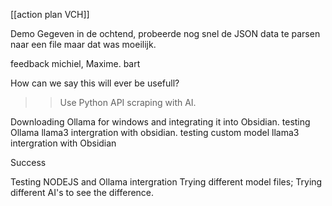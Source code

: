 [[action plan VCH]]

Demo Gegeven in de ochtend, probeerde nog snel de JSON data te parsen naar een file maar dat was moeilijk.

feedback michiel, Maxime. bart

How can we say this will ever be usefull?

>> Use Python API scraping with AI.

Downloading Ollama for windows and integrating it into Obsidian. 
testing Ollama llama3 intergration with obsidian.
testing custom model llama3 intergration with Obsidian

Success

Testing NODEJS and Ollama intergration
Trying different model files; 
Trying different AI's to see the difference.
